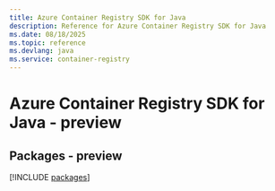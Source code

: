```yaml
---
title: Azure Container Registry SDK for Java
description: Reference for Azure Container Registry SDK for Java
ms.date: 08/18/2025
ms.topic: reference
ms.devlang: java
ms.service: container-registry
---
```

# Azure Container Registry SDK for Java - preview
## Packages - preview
[!INCLUDE [packages](container-registry-index.md)]
